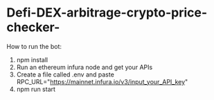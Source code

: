 # Defi-DEX-arbitrage-crypto-price-checker-

How to run the bot:
1) npm install
2) Run an ethereum infura node and get your APIs
3) Create a file called .env and paste RPC_URL="https://mainnet.infura.io/v3/input_your_API_key"
4) npm run start

